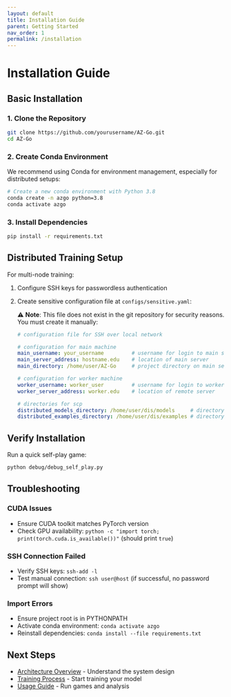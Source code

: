 ```yaml
---
layout: default
title: Installation Guide
parent: Getting Started
nav_order: 1
permalink: /installation
---
```


# Installation Guide

## Basic Installation

### 1. Clone the Repository

```bash
git clone https://github.com/yourusername/AZ-Go.git
cd AZ-Go
```

### 2. Create Conda Environment

We recommend using Conda for environment management, especially for distributed setups:

```bash
# Create a new conda environment with Python 3.8
conda create -n azgo python=3.8
conda activate azgo
```

### 3. Install Dependencies

```bash
pip install -r requirements.txt
```

## Distributed Training Setup

For multi-node training:

1. Configure SSH keys for passwordless authentication
2. Create sensitive configuration file at `configs/sensitive.yaml`:

   ⚠️ **Note**: This file does not exist in the git repository for security reasons. You must create it manually:
   
   ```yaml
   # configuration file for SSH over local network
   
   # configuration for main machine
   main_username: your_username         # username for login to main server
   main_server_address: hostname.edu    # location of main server
   main_directory: /home/user/AZ-Go     # project directory on main server
   
   # configuration for worker machine
   worker_username: worker_user         # username for login to worker server
   worker_server_address: worker.edu    # location of remote server
   
   # directories for scp
   distributed_models_directory: /home/user/dis/models     # directory on worker server to send models to
   distributed_examples_directory: /home/user/dis/examples # directory on main server to send examples to
   ```

## Verify Installation

Run a quick self-play game:

```bash
python debug/debug_self_play.py
```

## Troubleshooting

### CUDA Issues
- Ensure CUDA toolkit matches PyTorch version
- Check GPU availability: `python -c "import torch; print(torch.cuda.is_available())"` (should print `true`)

### SSH Connection Failed
- Verify SSH keys: `ssh-add -l`
- Test manual connection: `ssh user@host` (if successful, no password prompt will show)

### Import Errors
- Ensure project root is in PYTHONPATH
- Activate conda environment: `conda activate azgo`
- Reinstall dependencies: `conda install --file requirements.txt`

## Next Steps

- [Architecture Overview](architecture) - Understand the system design
- [Training Process](training) - Start training your model
- [Usage Guide](usage) - Run games and analysis